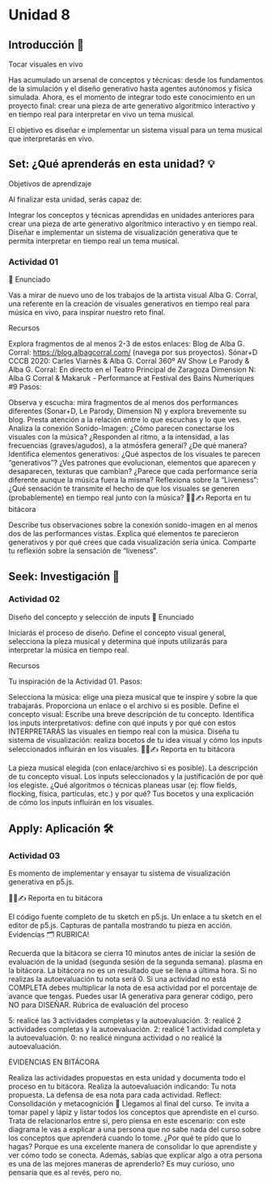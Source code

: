 # Unidad 8

## Introducción 📜

Tocar visuales en vivo

Has acumulado un arsenal de conceptos y técnicas: desde los fundamentos de la simulación y el diseño generativo hasta agentes autónomos y física simulada. Ahora, es el momento de integrar todo este conocimiento en un proyecto final: crear una pieza de arte generativo algorítmico interactivo y en tiempo real para interpretar en vivo un tema musical.

El objetivo es diseñar e implementar un sistema visual para un tema musical que interpretarás en vivo.

## Set: ¿Qué aprenderás en esta unidad? 💡

Objetivos de aprendizaje

Al finalizar esta unidad, serás capaz de:

Integrar los conceptos y técnicas aprendidas en unidades anteriores para crear una pieza de arte generativo algorítmico interactivo y en tiempo real.
Diseñar e implementar un sistema de visualización generativa que te permita interpretar en tiempo real un tema musical.

### Actividad 01

🎯 Enunciado

Vas a mirar de nuevo uno de los trabajos de la artista visual Alba G. Corral, una referente en la creación de visuales generativos en tiempo real para música en vivo, para inspirar nuestro reto final.

Recursos

Explora fragmentos de al menos 2-3 de estos enlaces:
Blog de Alba G. Corral: https://blog.albagcorral.com/ (navega por sus proyectos).
Sónar+D CCCB 2020: Carles Viarnès & Alba G. Corral 360º AV Show
Le Parody & Alba G. Corral: En directo en el Teatro Principal de Zaragoza
Dimension N: Alba G Corral & Makaruk - Performance at Festival des Bains Numeriques #9
Pasos:

Observa y escucha: mira fragmentos de al menos dos performances diferentes (Sonar+D, Le Parody, Dimension N) y explora brevemente su blog. Presta atención a la relación entre lo que escuchas y lo que ves.
Analiza la conexión Sonido-Imagen: ¿Cómo parecen conectarse los visuales con la música? ¿Responden al ritmo, a la intensidad, a las frecuencias (graves/agudos), a la atmósfera general? ¿De qué manera?
Identifica elementos generativos: ¿Qué aspectos de los visuales te parecen “generativos”? ¿Ves patrones que evolucionan, elementos que aparecen y desaparecen, texturas que cambian? ¿Parece que cada performance sería diferente aunque la música fuera la misma?
Reflexiona sobre la “Liveness”: ¿Qué sensación te transmite el hecho de que los visuales se generen (probablemente) en tiempo real junto con la música?
🧐🧪✍️ Reporta en tu bitácora

Describe tus observaciones sobre la conexión sonido-imagen en al menos dos de las performances vistas.
Explica qué elementos te parecieron generativos y por qué crees que cada visualización sería única.
Comparte tu reflexión sobre la sensación de “liveness”.


## Seek: Investigación 🔎

### Actividad 02

Diseño del concepto y selección de inputs
🎯 Enunciado

Iniciarás el proceso de diseño. Define el concepto visual general, selecciona la pieza musical y determina qué inputs utilizarás para interpretar la música en tiempo real.

Recursos

Tu inspiración de la Actividad 01.
Pasos:

Selecciona la música: elige una pieza musical que te inspire y sobre la que trabajarás. Proporciona un enlace o el archivo si es posible.
Define el concepto visual: Escribe una breve descripción de tu concepto.
Identifica los inputs interpretativos: define con qué inputs y por qué con estos INTERPRETARÁS las visuales en tiempo real con la música.
Diseña tu sistema de visualización: realiza bocetos de tu idea visual y cómo los inputs seleccionados influirán en los visuales.
🧐🧪✍️ Reporta en tu bitácora

La pieza musical elegida (con enlace/archivo si es posible).
La descripción de tu concepto visual.
Los inputs seleccionados y la justificación de por qué los elegiste.
¿Qué algoritmos o técnicas planeas usar (ej: flow fields, flocking, física, partículas, etc.) y por qué?
Tus bocetos y una explicación de cómo los inputs influirán en los visuales.


## Apply: Aplicación 🛠

### Actividad 03

Es momento de implementar y ensayar tu sistema de visualización generativa en p5.js.

🧐🧪✍️ Reporta en tu bitácora

El código fuente completo de tu sketch en p5.js.
Un enlace a tu sketch en el editor de p5.js.
Capturas de pantalla mostrando tu pieza en acción.
Evidencias 🗂️
RUBRICA!

Recuerda que la bitácora se cierra 10 minutos antes de iniciar la sesión de evaluación de la unidad (segunda sesión de la segunda semana). plasma en la bitácora. La bitácora no es un resultado que se llena a última hora.
Si no realizas la autoevaluación tu nota será 0.
Si una actividad no está COMPLETA debes multiplicar la nota de esa actividad por el porcentaje de avance que tengas.
Puedes usar IA generativa para generar código, pero NO para DISEÑAR.
Rúbrica de evaluación del proceso

5: realicé las 3 actividades completas y la autoevaluación.
3: realicé 2 actividades completas y la autoevaluación.
2: realicé 1 actividad completa y la autoevaluación.
0: no realicé ninguna actividad o no realicé la autoevaluación.

EVIDENCIAS EN BITÁCORA

Realiza las actividades propuestas en esta unidad y documenta todo el proceso en tu bitácora.
Realiza la autoevaluación indicando:
Tu nota propuesta.
La defensa de esa nota para cada actividad.
Reflect: Consolidación y metacognición 🤔
Llegamos al final del curso. Te invita a tomar papel y lápiz y listar todos los conceptos que aprendiste en el curso. Trata de relacionarlos entre si, pero piensa en este escenario: con este diagrama le vas a explicar a una persona que no sabe nada del curso sobre los conceptos que aprenderá cuando lo tome. ¿Por qué te pido que lo hagas? Porque es una excelente manera de consolidar lo que aprendiste y ver cómo todo se conecta. Además, sabías que explicar algo a otra persona es una de las mejores maneras de aprenderlo? Es muy curioso, uno pensaría que es al revés, pero no.
